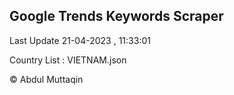 

## Google Trends Keywords Scraper 
 
Last Update 21-04-2023 , 11:33:01

Country List :
VIETNAM.json



© Abdul Muttaqin 

